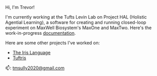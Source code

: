 

<!--
**tsully02/tsully02** is a ✨ _special_ ✨ repository because its `README.md` (this file) appears on your GitHub profile.

Here are some ideas to get you started:

- 🔭 I’m currently working on ...
- 🌱 I’m currently learning ...
- 👯 I’m looking to collaborate on ...
- 🤔 I’m looking for help with ...
- 💬 Ask me about ...
- 📫 How to reach me: ...
- 😄 Pronouns: ...
- ⚡ Fun fact: ...
-->

Hi, I'm Trevor!

I'm currently working at the Tufts Levin Lab on Project HAL (Holistic Agential Learning), a software for creating and running closed-loop experiment on MaxWell Biosystem's MaxOne and MaxTwo. Here's the work-in-progress [documentation](project-hybrot.github.io).

Here are some other projects I've worked on:
  - [The Iris Language](https://github.com/The-Iris-Language/Iris)
  - [Tuftris](https://github.com/tsully02/Tuftris)

📫: tmsully2020@gmail.com


